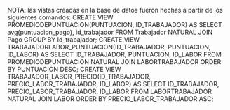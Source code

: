 NOTA: las vistas creadas en la base de datos fueron hechas a partir de los siguientes comandos:
CREATE VIEW PROMEDIODEPUNTUACION(PUNTUACION, ID_TRABAJADOR) AS SELECT avg(puntuacion_pago), id_trabajador FROM Trabajador NATURAL JOIN Pago GROUP BY Id_trabajador;
CREATE VIEW TRABAJADORLABOR_PUNTUACION(ID_TRABAJADOR, PUNTUACION, ID_LABOR) AS SELECT ID_TRABAJADOR, PUNTUACION, ID_LABOR FROM PROMEDIODEPUNTUACION NATURAL JOIN LABORTRABAJADOR ORDER BY PUNTUACION DESC;
CREATE VIEW TRABAJADOR_LABOR_PRECIO(ID_TRABAJADOR, PRECIO_LABOR_TRABAJADOR, ID_LABOR) AS SELECT ID_TRABAJADOR, PRECIO_LABOR_TRABAJADOR, ID_LABOR FROM LABORTRABAJADOR NATURAL JOIN LABOR ORDER BY PRECIO_LABOR_TRABAJADOR ASC;